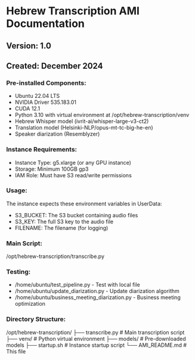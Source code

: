 # Hebrew Transcription AMI Documentation

## Version: 1.0
## Created: December 2024

### Pre-installed Components:
- Ubuntu 22.04 LTS
- NVIDIA Driver 535.183.01
- CUDA 12.1
- Python 3.10 with virtual environment at /opt/hebrew-transcription/venv
- Hebrew Whisper model (ivrit-ai/whisper-large-v3-ct2)
- Translation model (Helsinki-NLP/opus-mt-tc-big-he-en)
- Speaker diarization (Resemblyzer)

### Instance Requirements:
- Instance Type: g5.xlarge (or any GPU instance)
- Storage: Minimum 100GB gp3
- IAM Role: Must have S3 read/write permissions

### Usage:
The instance expects these environment variables in UserData:
- S3_BUCKET: The S3 bucket containing audio files
- S3_KEY: The full S3 key to the audio file
- FILENAME: The filename (for logging)

### Main Script:
/opt/hebrew-transcription/transcribe.py

### Testing:
- /home/ubuntu/test_pipeline.py - Test with local file
- /home/ubuntu/update_diarization.py - Update diarization algorithm
- /home/ubuntu/business_meeting_diarization.py - Business meeting optimization

### Directory Structure:
/opt/hebrew-transcription/
├── transcribe.py          # Main transcription script
├── venv/                  # Python virtual environment
├── models/                # Pre-downloaded models
├── startup.sh            # Instance startup script
└── AMI_README.md         # This file